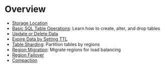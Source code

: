 # Overview

* [Storage Location](/user-guide/concepts/storage-location.md)
* [Basic SQL Table Operations](basic-table-operations.md): Learn how to create, alter, and drop tables
* [Update or Delete Data](/user-guide/manage-data/overview.md)
* [Expire Data by Setting TTL](/user-guide/manage-data/overview.md#manage-data-retention-with-ttl-policies)
* [Table Sharding](table-sharding.md): Partition tables by regions
* [Region Migration](region-migration.md): Migrate regions for load balancing
* [Region Failover](/user-guide/administration/manage-data/region-failover.md)
* [Compaction](compaction.md)
